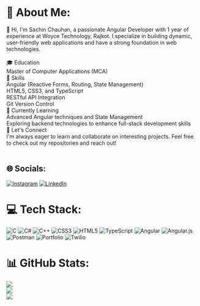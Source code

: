 # 💫 About Me:
👋 Hi, I'm Sachin Chauhan, a passionate Angular Developer with 1 year of experience at Woyce Technology, Rajkot. I specialize in building dynamic, user-friendly web applications and have a strong foundation in web technologies.<br><br>🎓 Education<br>Master of Computer Applications (MCA)<br>🔧 Skills<br>Angular (Reactive Forms, Routing, State Management)<br>HTML5, CSS3, and TypeScript<br>RESTful API Integration<br>Git Version Control<br>🌱 Currently Learning<br>Advanced Angular techniques and State Management<br>Exploring backend technologies to enhance full-stack development skills<br>💬 Let's Connect<br>I'm always eager to learn and collaborate on interesting projects. Feel free to check out my repositories and reach out!<br><br>


## 🌐 Socials:
[![Instagram](https://img.shields.io/badge/Instagram-%23E4405F.svg?logo=Instagram&logoColor=white)](https://instagram.com/https://www.instagram.com/sachin._.4811/profilecard/?igsh=MWM2dGgybWd5M25hdQ%3D%3D) [![LinkedIn](https://img.shields.io/badge/LinkedIn-%230077B5.svg?logo=linkedin&logoColor=white)](https://linkedin.com/in/https://www.linkedin.com/in/sachin-chauhan-34b001284/) 

# 💻 Tech Stack:
![C](https://img.shields.io/badge/c-%2300599C.svg?style=for-the-badge&logo=c&logoColor=white) ![C#](https://img.shields.io/badge/c%23-%23239120.svg?style=for-the-badge&logo=csharp&logoColor=white) ![C++](https://img.shields.io/badge/c++-%2300599C.svg?style=for-the-badge&logo=c%2B%2B&logoColor=white) ![CSS3](https://img.shields.io/badge/css3-%231572B6.svg?style=for-the-badge&logo=css3&logoColor=white) ![HTML5](https://img.shields.io/badge/html5-%23E34F26.svg?style=for-the-badge&logo=html5&logoColor=white) ![TypeScript](https://img.shields.io/badge/typescript-%23007ACC.svg?style=for-the-badge&logo=typescript&logoColor=white) ![Angular](https://img.shields.io/badge/angular-%23DD0031.svg?style=for-the-badge&logo=angular&logoColor=white) ![Angular.js](https://img.shields.io/badge/angular.js-%23E23237.svg?style=for-the-badge&logo=angularjs&logoColor=white) ![Postman](https://img.shields.io/badge/Postman-FF6C37?style=for-the-badge&logo=postman&logoColor=white) ![Portfolio](https://img.shields.io/badge/Portfolio-%23000000.svg?style=for-the-badge&logo=firefox&logoColor=#FF7139) ![Twilio](https://img.shields.io/badge/Twilio-F22F46?style=for-the-badge&logo=Twilio&logoColor=white)
# 📊 GitHub Stats:
![](https://github-readme-stats.vercel.app/api?username=schauhan08&theme=dark&hide_border=false&include_all_commits=false&count_private=true)<br/>
![](https://github-readme-streak-stats.herokuapp.com/?user=schauhan08&theme=dark&hide_border=false)<br/>
![](https://github-readme-stats.vercel.app/api/top-langs/?username=schauhan08&theme=dark&hide_border=false&include_all_commits=false&count_private=true&layout=compact)

<!-- Proudly created with GPRM ( https://gprm.itsvg.in ) -->
